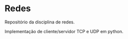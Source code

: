 # Redes

Repositório da disciplina de redes.

Implementação de cliente/servidor TCP e UDP em python.
